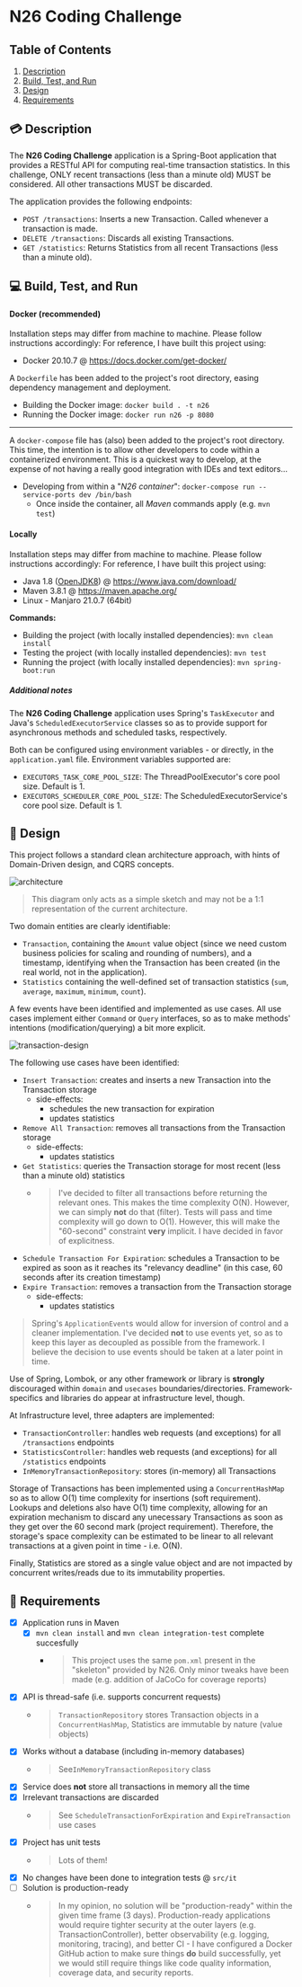 # N26 Coding Challenge

## Table of Contents
1. [Description](#-Description)
2. [Build, Test, and Run](#-Build-Test-and-Run)
3. [Design](#-Design)
4. [Requirements](#-Requirements)

## 💳 Description

The **N26 Coding Challenge** application is a Spring-Boot application that provides a RESTful API for computing real-time transaction statistics.
In this challenge, ONLY recent transactions (less than a minute old) MUST be considered. All other transactions MUST be discarded.

The application provides the following endpoints:
- `POST /transactions`: Inserts a new Transaction. Called whenever a transaction is made.
- `DELETE /transactions`: Discards all existing Transactions.
- `GET /statistics`: Returns Statistics from all recent Transactions (less than a minute old). 

## 💻 Build, Test, and Run

#### Docker (recommended)

Installation steps may differ from machine to machine. Please follow instructions accordingly:
For reference, I have built this project using:
- Docker 20.10.7 @ https://docs.docker.com/get-docker/

A `Dockerfile` has been added to the project's root directory, easing dependency management and deployment.
- Building the Docker image: `docker build . -t n26`
- Running the Docker image: `docker run n26 -p 8080`

---

A `docker-compose` file has (also) been added to the project's root directory.
This time, the intention is to allow other developers to code within a containerized environment.
This is a quickest way to develop, at the expense of not having a really good integration with IDEs and text editors...
- Developing from within a "*N26 container*": `docker-compose run --service-ports dev /bin/bash`
  - Once inside the container, all _Maven_ commands apply (e.g. `mvn test`)

#### Locally

Installation steps may differ from machine to machine. Please follow instructions accordingly:
For reference, I have built this project using:
- Java 1.8 ([OpenJDK8](https://openjdk.java.net/install/)) @ https://www.java.com/download/
- Maven 3.8.1 @ https://maven.apache.org/
- Linux - Manjaro 21.0.7 (64bit)

**Commands:**
- Building the project (with locally installed dependencies): `mvn clean install`
- Testing the project (with locally installed dependencies): `mvn test`
- Running the project (with locally installed dependencies): `mvn spring-boot:run`


##### Additional notes
The **N26 Coding Challenge** application uses Spring's `TaskExecutor` and Java's `ScheduledExecutorService` classes so as to provide support for asynchronous methods and scheduled tasks, respectively.

Both can be configured using environment variables - or directly, in the `application.yaml` file.
Environment variables supported are:
- `EXECUTORS_TASK_CORE_POOL_SIZE`: The ThreadPoolExecutor's core pool size. Default is 1.
- `EXECUTORS_SCHEDULER_CORE_POOL_SIZE`: The ScheduledExecutorService's core pool size. Default is 1.


## 📝 Design

This project follows a standard clean architecture approach, with hints of Domain-Driven design, and CQRS concepts.

![architecture](./docs/architecture.drawio.svg)

> This diagram only acts as a simple sketch and may not be a 1:1 representation of the current architecture.

Two domain entities are clearly identifiable:
- `Transaction`, containing the `Amount` value object (since we need custom business policies for scaling and rounding of numbers), and a timestamp, identifying when the Transaction has been created (in the real world, not in the application).
- `Statistics` containing the well-defined set of transaction statistics (`sum`, `average`, `maximum`, `minimum`, `count`). 

A few events have been identified and implemented as use cases. All use cases implement either `Command` or `Query` interfaces, so as to make methods' intentions (modification/querying) a bit more explicit.

![transaction-design](./docs/transaction.drawio.svg)

The following use cases have been identified:
- `Insert Transaction`: creates and inserts a new Transaction into the Transaction storage
  - side-effects: 
    - schedules the new transaction for expiration
    - updates statistics
- `Remove All Transaction`: removes all transactions from the Transaction storage
  - side-effects:
    - updates statistics
- `Get Statistics`: queries the Transaction storage for most recent (less than a minute old) statistics
  - > I've decided to filter all transactions before returning the relevant ones. This makes the time complexity O(N). However, we can simply **not** do that (filter). Tests will pass and time complexity will go down to O(1). However, this will make the "60-second" constraint **very** implicit. I have decided in favor of explicitness.
- `Schedule Transaction For Expiration`: schedules a Transaction to be expired as soon as it reaches its "relevancy deadline" (in this case, 60 seconds after its creation timestamp)
- `Expire Transaction`: removes a transaction from the Transaction storage
  - side-effects:
    - updates statistics

> Spring's `ApplicationEvent`s would allow for inversion of control and a cleaner implementation. I've decided **not** to use events yet, so as to keep this layer as decoupled as possible from the framework. I believe the decision to use events should be taken at a later point in time.

Use of Spring, Lombok, or any other framework or library is **strongly** discouraged within `domain` and `usecases` boundaries/directories. Framework-specifics and libraries do appear at infrastructure level, though. 

At Infrastructure level, three adapters are implemented:
- `TransactionController`: handles web requests (and exceptions) for all `/transactions` endpoints
- `StatisticsController`: handles web requests (and exceptions) for all `/statistics` endpoints 
- `InMemoryTransactionRepository`: stores (in-memory) all Transactions 

Storage of Transactions has been implemented using a `ConcurrentHashMap` so as to allow O(1) time complexity for insertions (soft requirement). Lookups and deletions also have O(1) time complexity, allowing for an expiration mechanism to discard any unecessary Transactions as soon as they get over the 60 second mark (project requirement). Therefore, the storage's space complexity can be estimated to be linear to all relevant transactions at a given point in time - i.e. O(N).

Finally, Statistics are stored as a single value object and are not impacted by concurrent writes/reads due to its immutability properties.


## 📜 Requirements
- [x] Application runs in Maven
  - [x] `mvn clean install` and `mvn clean integration-test` complete succesfully
    - > This project uses the same `pom.xml` present in the "skeleton" provided by N26. Only minor tweaks have been made (e.g. addition of JaCoCo for coverage reports)
- [x] API is thread-safe (i.e. supports concurrent requests)
  - > `TransactionRepository` stores Transaction objects in a `ConcurrentHashMap`, Statistics are immutable by nature (value objects)
- [x] Works without a database (including in-memory databases)
  - > See`InMemoryTransactionRepository` class
- [x] Service does **not** store all transactions in memory all the time
- [x] Irrelevant transactions are discarded
  - > See `ScheduleTransactionForExpiration` and `ExpireTransaction` use cases
- [x] Project has unit tests
  - > Lots of them!
- [x] No changes have been done to integration tests @ `src/it`
- [ ] Solution is production-ready
  - > In my opinion, no solution will be "production-ready" within the given time frame (3 days). Production-ready applications would require tighter security at the outer layers (e.g. TransactionController), better observability (e.g. logging, monitoring, tracing), and better CI - I have configured a Docker GitHub action to make sure things **do** build successfully, yet we would still require things like code quality information, coverage data, and security reports.
